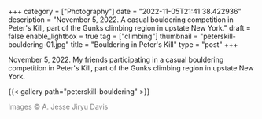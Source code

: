 +++
category = ["Photography"]
date = "2022-11-05T21:41:38.422936"
description = "November 5, 2022. A casual bouldering competition in Peter's Kill, part of the Gunks climbing region in upstate New York."
draft = false
enable_lightbox = true
tag = ["climbing"]
thumbnail = "peterskill-bouldering-01.jpg"
title = "Bouldering in Peter's Kill"
type = "post"
+++

November 5, 2022. My friends participating in a casual bouldering competition in Peter's Kill, part of the Gunks climbing region in upstate New York.

{{< gallery path="peterskill-bouldering" >}}

<span style="color: gray">Images &copy; A. Jesse Jiryu Davis</span>
